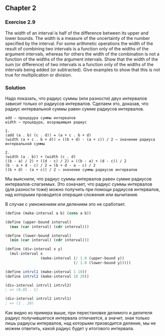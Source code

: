 ## Chapter 2

### Exercise 2.9

The _width_ of an interval is half of the difference between its upper and lower bounds. The width is a measure of the uncertainty of the number specified by the interval. For some arithmetic operations the width of the result of combining two intervals is a function only of the widths of the argument intervals, whereas for others the width of the combination is not a function of the widths of the argument intervals. Show that the width of the sum (or difference) of two intervals is a function only of the widths of the intervals being added (or subtracted). Give examples to show that this is not true for multiplication or division.

### Solution

Надо показать, что радиус суммы (или разности) двух интервалов зависит только от радиусов интервалов. Сделаем это, доказав, что радиус интервальной суммы равен сумме радиусов интервалов.

```
add — процедура суммы интервалов
width — процедура, возращающая радиус

1.
(add (a . b) (c . d)) = (a + c . b + d)
(width (a + c . b + d)) = ((b + d) - (a + c)) / 2 — значение радиуса интервальной суммы

2.
(width (a . b)) + (width (c . d)
((b - a) / 2) + ((d - c) / 2) = ((b - a) + (d - c)) / 2
(b - a + d - c) / 2 = (b + d - a - c) / 2
((b + d) - (a + c)) / 2 — значение суммы радиусов интервалов
```

Мы выяснили, что радиус суммы интервалов равен сумме радиусов интервалов-слагаемых. Это означает, что радиус суммы интервалов (для разности тоже) можно получить при помощи радиусов интервалов, над которыми проводится операция сложения или вычитания.

В случае с умножением или делением это не сработает.

```scheme
(define (make-interval a b) (cons a b))

(define (upper-bound interval)
  (max (car interval) (cdr interval)))

(define (lower-bound interval)
  (min (car interval) (cdr interval)))

(define (div-interval x y)
  (mul-interval x 
                (make-interval (/ 1.0 (upper-bound y))
                               (/ 1.0 (lower-bound y)))))

(define intrvl1 (make-interval 1 10))
(define intrvl2 (make-interval 10 20))

(div-interval intrvl1 intrvl2)
; => (0.05 . 1)

(div-interval intrvl2 intrvl1)
; => (1 . 20)
```

Как видно из примера выше, при перестановке делимого и делителя радиус получившегося интервала отличается, а значит, зная только лишь радиусы интервалов, над которыми призводится деление, мы не можем ответить, какой радиус будет у итогового интервала.

